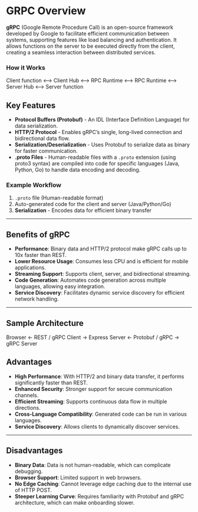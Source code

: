 # GRPC Overview

**gRPC** (Google Remote Procedure Call) is an open-source framework developed by Google to facilitate efficient communication between systems, supporting features like load balancing and authentication. It allows functions on the server to be executed directly from the client, creating a seamless interaction between distributed services.

### How it Works
Client function <--> Client Hub <--> RPC Runtime <--> RPC Runtime <--> Server Hub <--> Server function


## Key Features

- **Protocol Buffers (Protobuf)** - An IDL (Interface Definition Language) for data serialization.
- **HTTP/2 Protocol** - Enables gRPC’s single, long-lived connection and bidirectional data flow.
- **Serialization/Deserialization** - Uses Protobuf to serialize data as binary for faster communication.
- **.proto Files** - Human-readable files with a `.proto` extension (using proto3 syntax) are compiled into code for specific languages (Java, Python, Go) to handle data encoding and decoding.

### Example Workflow
1. `.proto` file (Human-readable format)
2. Auto-generated code for the client and server (Java/Python/Go)
3. **Serialization** - Encodes data for efficient binary transfer

---

## Benefits of gRPC

- **Performance**: Binary data and HTTP/2 protocol make gRPC calls up to 10x faster than REST.
- **Lower Resource Usage**: Consumes less CPU and is efficient for mobile applications.
- **Streaming Support**: Supports client, server, and bidirectional streaming.
- **Code Generation**: Automates code generation across multiple languages, allowing easy integration.
- **Service Discovery**: Facilitates dynamic service discovery for efficient network handling.

---

## Sample Architecture

Browser <- REST / gRPC Client -> Express Server <- Protobuf / gRPC -> gRPC Server



## Advantages

- **High Performance**: With HTTP/2 and binary data transfer, it performs significantly faster than REST.
- **Enhanced Security**: Stronger support for secure communication channels.
- **Efficient Streaming**: Supports continuous data flow in multiple directions.
- **Cross-Language Compatibility**: Generated code can be run in various languages.
- **Service Discovery**: Allows clients to dynamically discover services.

---

## Disadvantages

- **Binary Data**: Data is not human-readable, which can complicate debugging.
- **Browser Support**: Limited support in web browsers.
- **No Edge Caching**: Cannot leverage edge caching due to the internal use of HTTP POST.
- **Steeper Learning Curve**: Requires familiarity with Protobuf and gRPC architecture, which can make onboarding slower.